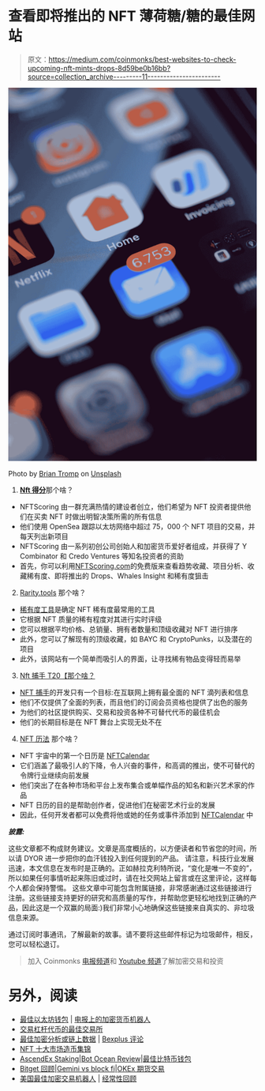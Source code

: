 # 查看即将推出的 NFT 薄荷糖/糖的最佳网站

> 原文：<https://medium.com/coinmonks/best-websites-to-check-upcoming-nft-mints-drops-8d59be0b16bb?source=collection_archive---------11----------------------->

![](img/dd0e2c3ff1528ffe36e5ec0bf6c63a1d.png)

Photo by [Brian Tromp](https://unsplash.com/@84media?utm_source=medium&utm_medium=referral) on [Unsplash](https://unsplash.com?utm_source=medium&utm_medium=referral)

1.  [**Nft 得分**](https://nftscoring.com/upcoming/)那个啥？

*   NFTScoring 由一群充满热情的建设者创立，他们希望为 NFT 投资者提供他们在买卖 NFT 时做出明智决策所需的所有信息
*   他们使用 OpenSea 跟踪以太坊网络中超过 75，000 个 NFT 项目的交易，并每天列出新项目
*   NFTScoring 由一系列初创公司创始人和加密货币爱好者组成，并获得了 Y Combinator 和 Credo Ventures 等知名投资者的资助
*   首先，你可以利用[NFTScoring.com](https://nftscoring.com/upcoming/)的免费版来查看趋势收藏、项目分析、收藏稀有度、即将推出的 Drops、Whales Insight 和稀有度狙击

2. [Rarity.tools](https://rarity.tools/upcoming/) 那个啥？

*   [稀有度工具](https://rarity.tools/upcoming/)是确定 NFT 稀有度最常用的工具
*   它根据 NFT 质量的稀有程度对其进行实时评级
*   您可以根据平均价格、总销量、拥有者数量和顶级收藏对 NFT 进行排序
*   此外，您可以了解现有的顶级收藏，如 BAYC 和 CryptoPunks，以及潜在的项目
*   此外，该网站有一个简单而吸引人的界面，让寻找稀有物品变得轻而易举

3. [Nft 捕手
T20【那个啥？](https://nftcatcher.io/drops/)

*   [NFT 捕手](https://nftcatcher.io/drops/)的开发只有一个目标:在互联网上拥有最全面的 NFT 滴列表和信息
*   他们不仅提供了全面的列表，而且他们的订阅会员资格也提供了出色的服务
*   为他们的社区提供购买、交易和投资各种不可替代代币的最佳机会
*   他们的长期目标是在 NFT 舞台上实现无处不在

4. [NFT 历法](https://nftcalendar.io/)
那个啥？

*   NFT 宇宙中的第一个日历是 [NFTCalendar](https://nftcalendar.io/)
*   它们涵盖了最吸引人的下降，令人兴奋的事件，和高调的推出，使不可替代的令牌行业继续向前发展
*   他们突出了在各种市场和平台上发布集合或单幅作品的知名和新兴艺术家的作品
*   NFT 日历的目的是帮助创作者，促进他们在秘密艺术行业的发展
*   因此，任何开发者都可以免费将他或她的任务或事件添加到 [NFTCalendar](https://nftcalendar.io/) 中

***披露:***

这些文章都不构成财务建议。文章是高度概括的，以方便读者和节省您的时间，所以请 DYOR 进一步把你的血汗钱投入到任何提到的产品。
请注意，科技行业发展迅速，本文信息在发布时是正确的。正如赫拉克利特所说，“变化是唯一不变的”，所以如果任何事情听起来陈旧或过时，请在社交网站上留言或在这里评论，这样每个人都会保持警惕。
这些文章中可能包含附属链接，非常感谢通过这些链接进行注册。这些链接支持更好的研究和高质量的写作，并帮助您更轻松地找到正确的产品，因此这是一个双赢的局面:)我们非常小心地确保这些链接来自真实的、非垃圾信息来源。

通过订阅时事通讯，了解最新的故事。请不要将这些邮件标记为垃圾邮件，相反，您可以轻松退订。

> 加入 Coinmonks [电报频道](https://t.me/coincodecap)和 [Youtube 频道](https://www.youtube.com/c/coinmonks/videos)了解加密交易和投资

# 另外，阅读

*   [最佳以太坊钱包](https://coincodecap.com/best-ethereum-wallets) | [电报上的加密货币机器人](https://coincodecap.com/telegram-crypto-bots)
*   [交易杠杆代币的最佳交易所](https://coincodecap.com/leveraged-token-exchanges)
*   [最佳加密分析或链上数据](https://coincodecap.com/blockchain-analytics) | [Bexplus 评论](https://coincodecap.com/bexplus-review)
*   [NFT 十大市场造币集锦](https://coincodecap.com/nft-marketplaces)
*   [AscendEx Staking](https://coincodecap.com/ascendex-staking)|[Bot Ocean Review](https://coincodecap.com/bot-ocean-review)|[最佳比特币钱包](https://coincodecap.com/bitcoin-wallets-india)
*   [Bitget 回顾](https://coincodecap.com/bitget-review)|[Gemini vs block fi](https://coincodecap.com/gemini-vs-blockfi)|[OKEx 期货交易](https://coincodecap.com/okex-futures-trading)
*   [美国最佳加密交易机器人](https://coincodecap.com/crypto-trading-bots-in-the-us) | [经常性回顾](https://coincodecap.com/changelly-review)